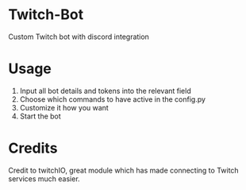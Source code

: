# Twitch-Bot
Custom Twitch bot with discord integration

# Usage
1. Input all bot details and tokens into the relevant field
2. Choose which commands to have active in the config.py
3. Customize it how you want
4. Start the bot

# Credits
Credit to twitchIO, great module which has made connecting to Twitch services much easier.
